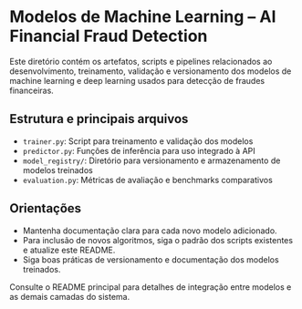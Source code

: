 # Modelos de Machine Learning – AI Financial Fraud Detection

Este diretório contém os artefatos, scripts e pipelines relacionados ao desenvolvimento, treinamento, validação e versionamento dos modelos de machine learning e deep learning usados para detecção de fraudes financeiras.

## Estrutura e principais arquivos
- `trainer.py`: Script para treinamento e validação dos modelos
- `predictor.py`: Funções de inferência para uso integrado à API
- `model_registry/`: Diretório para versionamento e armazenamento de modelos treinados
- `evaluation.py`: Métricas de avaliação e benchmarks comparativos

## Orientações
- Mantenha documentação clara para cada novo modelo adicionado.
- Para inclusão de novos algoritmos, siga o padrão dos scripts existentes e atualize este README.
- Siga boas práticas de versionamento e documentação dos modelos treinados.

Consulte o README principal para detalhes de integração entre modelos e as demais camadas do sistema.
